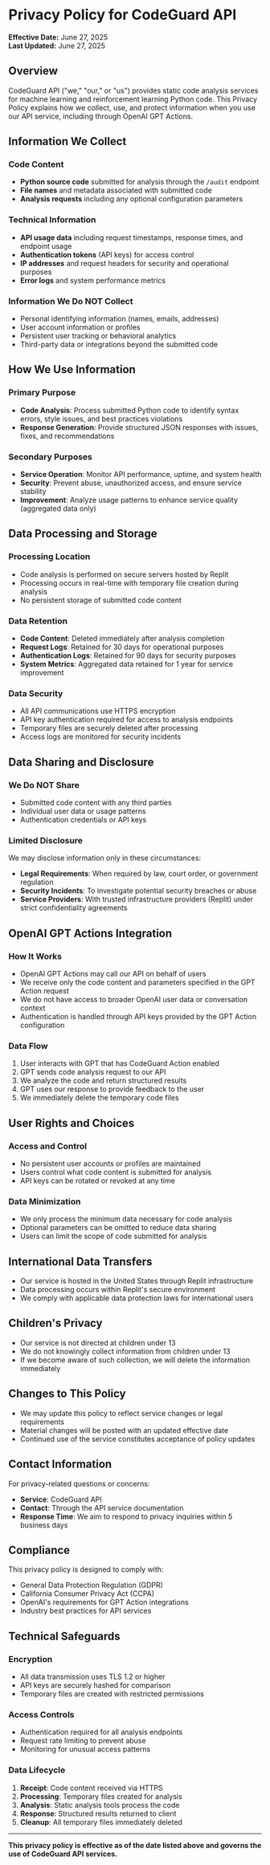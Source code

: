 # Privacy Policy for CodeGuard API

**Effective Date:** June 27, 2025  
**Last Updated:** June 27, 2025

## Overview

CodeGuard API ("we," "our," or "us") provides static code analysis services for machine learning and reinforcement learning Python code. This Privacy Policy explains how we collect, use, and protect information when you use our API service, including through OpenAI GPT Actions.

## Information We Collect

### Code Content
- **Python source code** submitted for analysis through the `/audit` endpoint
- **File names** and metadata associated with submitted code
- **Analysis requests** including any optional configuration parameters

### Technical Information
- **API usage data** including request timestamps, response times, and endpoint usage
- **Authentication tokens** (API keys) for access control
- **IP addresses** and request headers for security and operational purposes
- **Error logs** and system performance metrics

### Information We Do NOT Collect
- Personal identifying information (names, emails, addresses)
- User account information or profiles
- Persistent user tracking or behavioral analytics
- Third-party data or integrations beyond the submitted code

## How We Use Information

### Primary Purpose
- **Code Analysis**: Process submitted Python code to identify syntax errors, style issues, and best practices violations
- **Response Generation**: Provide structured JSON responses with issues, fixes, and recommendations

### Secondary Purposes
- **Service Operation**: Monitor API performance, uptime, and system health
- **Security**: Prevent abuse, unauthorized access, and ensure service stability
- **Improvement**: Analyze usage patterns to enhance service quality (aggregated data only)

## Data Processing and Storage

### Processing Location
- Code analysis is performed on secure servers hosted by Replit
- Processing occurs in real-time with temporary file creation during analysis
- No persistent storage of submitted code content

### Data Retention
- **Code Content**: Deleted immediately after analysis completion
- **Request Logs**: Retained for 30 days for operational purposes
- **Authentication Logs**: Retained for 90 days for security purposes
- **System Metrics**: Aggregated data retained for 1 year for service improvement

### Data Security
- All API communications use HTTPS encryption
- API key authentication required for access to analysis endpoints
- Temporary files are securely deleted after processing
- Access logs are monitored for security incidents

## Data Sharing and Disclosure

### We Do NOT Share
- Submitted code content with any third parties
- Individual user data or usage patterns
- Authentication credentials or API keys

### Limited Disclosure
We may disclose information only in these circumstances:
- **Legal Requirements**: When required by law, court order, or government regulation
- **Security Incidents**: To investigate potential security breaches or abuse
- **Service Providers**: With trusted infrastructure providers (Replit) under strict confidentiality agreements

## OpenAI GPT Actions Integration

### How It Works
- OpenAI GPT Actions may call our API on behalf of users
- We receive only the code content and parameters specified in the GPT Action request
- We do not have access to broader OpenAI user data or conversation context
- Authentication is handled through API keys provided by the GPT Action configuration

### Data Flow
1. User interacts with GPT that has CodeGuard Action enabled
2. GPT sends code analysis request to our API
3. We analyze the code and return structured results
4. GPT uses our response to provide feedback to the user
5. We immediately delete the temporary code files

## User Rights and Choices

### Access and Control
- No persistent user accounts or profiles are maintained
- Users control what code content is submitted for analysis
- API keys can be rotated or revoked at any time

### Data Minimization
- We only process the minimum data necessary for code analysis
- Optional parameters can be omitted to reduce data sharing
- Users can limit the scope of code submitted for analysis

## International Data Transfers

- Our service is hosted in the United States through Replit infrastructure
- Data processing occurs within Replit's secure environment
- We comply with applicable data protection laws for international users

## Children's Privacy

- Our service is not directed at children under 13
- We do not knowingly collect information from children under 13
- If we become aware of such collection, we will delete the information immediately

## Changes to This Policy

- We may update this policy to reflect service changes or legal requirements
- Material changes will be posted with an updated effective date
- Continued use of the service constitutes acceptance of policy updates

## Contact Information

For privacy-related questions or concerns:

- **Service**: CodeGuard API
- **Contact**: Through the API service documentation
- **Response Time**: We aim to respond to privacy inquiries within 5 business days

## Compliance

This privacy policy is designed to comply with:
- General Data Protection Regulation (GDPR)
- California Consumer Privacy Act (CCPA)
- OpenAI's requirements for GPT Action integrations
- Industry best practices for API services

## Technical Safeguards

### Encryption
- All data transmission uses TLS 1.2 or higher
- API keys are securely hashed for comparison
- Temporary files are created with restricted permissions

### Access Controls
- Authentication required for all analysis endpoints
- Request rate limiting to prevent abuse
- Monitoring for unusual access patterns

### Data Lifecycle
1. **Receipt**: Code content received via HTTPS
2. **Processing**: Temporary files created for analysis
3. **Analysis**: Static analysis tools process the code
4. **Response**: Structured results returned to client
5. **Cleanup**: All temporary files immediately deleted

---

**This privacy policy is effective as of the date listed above and governs the use of CodeGuard API services.**